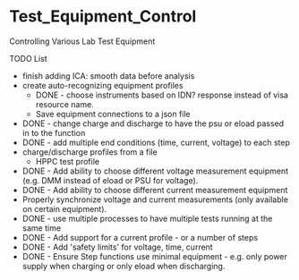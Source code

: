 # Test_Equipment_Control
Controlling Various Lab Test Equipment



TODO List
 - finish adding ICA: smooth data before analysis
 - create auto-recognizing equipment profiles
      - DONE - choose instruments based on IDN? response instead of visa resource name.
      - Save equipment connections to a json file
 - DONE - change charge and discharge to have the psu or eload passed in to the function
 - DONE - add multiple end conditions (time, current, voltage) to each step
 - charge/discharge profiles from a file
     - HPPC test profile
 - DONE - Add ability to choose different voltage measurement equipment (e.g. DMM instead of eload or PSU for voltage).
 - DONE - Add ability to choose different current measurement equipment
 - Properly synchronize voltage and current measurements (only available on certain equipment).
 - DONE - use multiple processes to have multiple tests running at the same time
 - DONE - Add support for a current profile - or a number of steps
 - DONE - Add 'safety limits' for voltage, time, current
 - DONE - Ensure Step functions use minimal equipment - e.g. only power supply when charging or only eload when discharging.
